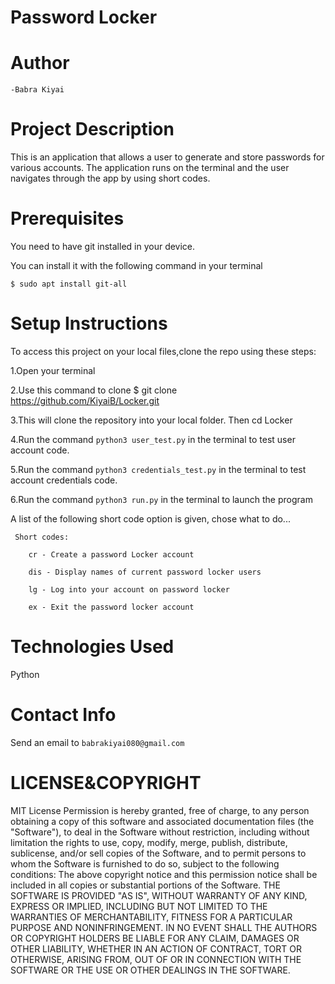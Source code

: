 # Password Locker
     
# Author
    -Babra Kiyai

# Project Description
This is an application that allows a user to generate and store passwords for various accounts. The application runs on the terminal and the user navigates through the app by using short codes.

# Prerequisites
You need to have git installed in your device.

You can install it with the following command in your terminal
   
  `$ sudo apt install git-all`

# Setup Instructions
To access this project on your local files,clone the repo using these steps:

1.Open your terminal

2.Use this command to clone $ git clone https://github.com/KiyaiB/Locker.git

3.This will clone the repository into your local folder. Then cd Locker

4.Run the command `python3 user_test.py` in the terminal to test user account code.

5.Run the command `python3 credentials_test.py` in the terminal to test account credentials code.

6.Run the command `python3 run.py` in the terminal to launch the program

A list of the following short code option is given, chose what to do...
     
     Short codes:

        cr - Create a password Locker account 

        dis - Display names of current password locker users 

        lg - Log into your account on password locker 

        ex - Exit the password locker account

# Technologies Used 
Python

# Contact Info
Send an email to `babrakiyai080@gmail.com`

# LICENSE&COPYRIGHT
MIT License Permission is hereby granted, free of charge, to any person obtaining a copy of this software and associated documentation files (the "Software"), to deal in the Software without restriction, including without limitation the rights to use, copy, modify, merge, publish, distribute, sublicense, and/or sell copies of the Software, and to permit persons to whom the Software is furnished to do so, subject to the following conditions:
The above copyright notice and this permission notice shall be included in all copies or substantial portions of the Software. THE SOFTWARE IS PROVIDED "AS IS", WITHOUT WARRANTY OF ANY KIND, EXPRESS OR IMPLIED, INCLUDING BUT NOT LIMITED TO THE WARRANTIES OF MERCHANTABILITY, FITNESS FOR A PARTICULAR PURPOSE AND NONINFRINGEMENT. IN NO EVENT SHALL THE AUTHORS OR COPYRIGHT HOLDERS BE LIABLE FOR ANY CLAIM, DAMAGES OR OTHER LIABILITY, WHETHER IN AN ACTION OF CONTRACT, TORT OR OTHERWISE, ARISING FROM, OUT OF OR IN CONNECTION WITH THE SOFTWARE OR THE USE OR OTHER DEALINGS IN THE SOFTWARE.


